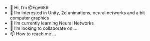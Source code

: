 - 👋 Hi, I’m @Ege686
- 👀 I’m interested in Unity, 2d animations, neural networks and a bit computer graphics
- 🌱 I’m currently learning Neural Networks
- 💞️ I’m looking to collaborate on ...
- 📫 How to reach me ...

<!---
Ege686/Ege686 is a ✨ special ✨ repository because its `README.md` (this file) appears on your GitHub profile.
You can click the Preview link to take a look at your changes.
--->
